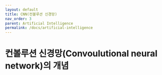 ```yaml
---
layout: default
title: CNN(컨볼루션 신경망)
nav_order: 3
parent: Artificial Intelligence
permalink: /docs/artificial-intelligence
---
```


# 컨볼루션 신경망(Convoulutional neural network)의 개념
